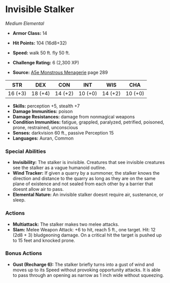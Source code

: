 # Invisible Stalker

*Medium* *Elemental*

- **Armor Class:** 14
- **Hit Points:** 104 (16d8+32)
- **Speed:** walk 50 ft. fly 50 ft.

- **Challenge Rating:** 6 (2,300 XP)
- **Source:** [A5e Monstrous Menagerie](https://enpublishingrpg.com/products/level-up-monstrous-menagerie-a5e) page 289

| STR | DEX | CON | INT | WIS | CHA |
| --- | --- | --- | --- | --- | --- |
| 16 (+3) | 18 (+4) | 14 (+2) | 10 (+0) | 14 (+2) | 10 (+0) |

- **Skills:** perception +5, stealth +7
- **Damage Immunities:** poison
- **Damage Resistances:** damage from nonmagical weapons
- **Condition Immunities:** fatigue, grappled, paralyzed, petrified, poisoned, prone, restrained, unconscious
- **Senses:** darkvision 60 ft., passive Perception 15
- **Languages:** Auran, Common

### Special Abilities

- **Invisibility:** The stalker is invisible. Creatures that see invisible creatures see the stalker as a vague humanoid outline.
- **Wind Tracker:** If given a quarry by a summoner, the stalker knows the direction and distance to the quarry as long as they are on the same plane of existence and not sealed from each other by a barrier that doesnt allow air to pass.
- **Elemental Nature:** An invisible stalker doesnt require air, sustenance, or sleep.

### Actions

- **Multiattack:** The stalker makes two melee attacks.
- **Slam:** Melee Weapon Attack: +6 to hit, reach 5 ft., one target. Hit: 12 (2d8 + 3) bludgeoning damage. On a critical hit  the target is pushed up to 15 feet and knocked prone.

### Bonus Actions

- **Gust (Recharge 6):** The stalker briefly turns into a gust of wind and moves up to its Speed without provoking opportunity attacks. It is able to pass through an opening as narrow as 1 inch wide without squeezing.


